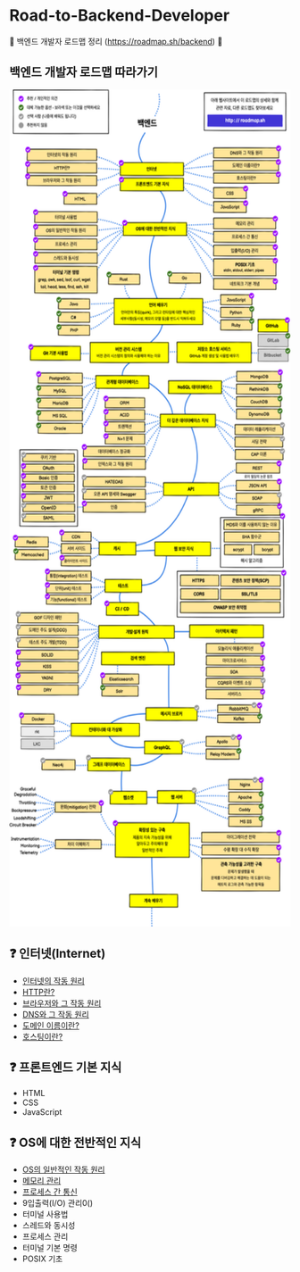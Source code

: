 # Road-to-Backend-Developer
:mag_right: 백엔드 개발자 로드맵 정리 (https://roadmap.sh/backend) :flashlight:



## 백엔드 개발자 로드맵 따라가기

<img src="./img/roadtobackend.png" height="1500" width="800">



##  :question: 인터넷(Internet)

* [인터넷의 작동 원리](https://github.com/Woongstar/Road-to-Backend-Developer/blob/main/%EC%9D%B8%ED%84%B0%EB%84%B7(Internet)/%EC%9D%B8%ED%84%B0%EB%84%B7%EC%9D%98%20%EC%9E%91%EB%8F%99%20%EC%9B%90%EB%A6%AC.md "인터넷의 작동 원리")
* [HTTP란?](https://github.com/Woongstar/Road-to-Backend-Developer/blob/main/%EC%9D%B8%ED%84%B0%EB%84%B7(Internet)/HTTP%EB%9E%80.md)
* [브라우저와 그 작동 원리](https://github.com/Woongstar/Road-to-Backend-Developer/blob/main/%EC%9D%B8%ED%84%B0%EB%84%B7(Internet)/%EB%B8%8C%EB%9D%BC%EC%9A%B0%EC%A0%80%EC%99%80%20%EC%9E%91%EB%8F%99%EC%9B%90%EB%A6%AC.md)
* [DNS와 그 작동 원리](https://github.com/Woongstar/Road-to-Backend-Developer/blob/main/%EC%9D%B8%ED%84%B0%EB%84%B7(Internet)/DNS%EC%99%80%20%EC%9E%91%EB%8F%99%EC%9B%90%EB%A6%AC.md)
* [도메인 이름이란?](https://github.com/Woongstar/Road-to-Backend-Developer/blob/main/%EC%9D%B8%ED%84%B0%EB%84%B7(Internet)/%EB%8F%84%EB%A9%94%EC%9D%B8%EC%9D%B4%EB%A6%84%EC%9D%B4%EB%9E%80.md)
* [호스팅이란?](https://github.com/Woongstar/Road-to-Backend-Developer/blob/main/%EC%9D%B8%ED%84%B0%EB%84%B7(Internet)/%ED%98%B8%EC%8A%A4%ED%8C%85%EC%9D%B4%EB%9E%80.md)



##  :question: ​프론트엔드 기본 지식

- HTML
- CSS
- JavaScript



## :question: OS에 대한 전반적인 지식

- [OS의 일반적인 작동 원리](https://github.com/Woongstar/Road-to-Backend-Developer/blob/main/OS%EC%97%90%20%EB%8C%80%ED%95%9C%20%EC%A0%84%EB%B0%98%EC%A0%81%EC%9D%B8%20%EC%A7%80%EC%8B%9D/OS%EC%9D%98%20%EC%9E%91%EB%8F%99%EC%9B%90%EB%A6%AC.md)
- [메모리 관리](https://github.com/Woongstar/Road-to-Backend-Developer/blob/main/OS%EC%97%90%20%EB%8C%80%ED%95%9C%20%EC%A0%84%EB%B0%98%EC%A0%81%EC%9D%B8%20%EC%A7%80%EC%8B%9D/%EB%A9%94%EB%AA%A8%EB%A6%AC%20%EA%B4%80%EB%A6%AC.md)
- [프로세스 간 통신]()
- 9입출력(I/O) 관리0()
- 터미널 사용법
- 스레드와 동시성
- 프로세스 관리
- 터미널 기본 명령
- POSIX 기초
